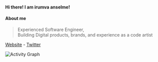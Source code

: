 #### Hi there! I am irumva anselme!

#### About me

> Experienced Software Engineer, <br/>
> Building Digital products, brands, and experience as a code artist

[Website](https://www.iansel.me/)  -   [Twitter](https://twitter.com/irumvanselme)

![Activity Graph](https://github-readme-activity-graph.vercel.app/graph?username=irumvanselme&bg_color=000000&color=a6a6a6&line=4c779e&point=ffffff&area=true&hide_border=true)
